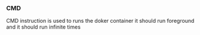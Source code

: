 ### CMD ###
CMD instruction is used to runs the doker container
it should run foreground and it should run infinite times